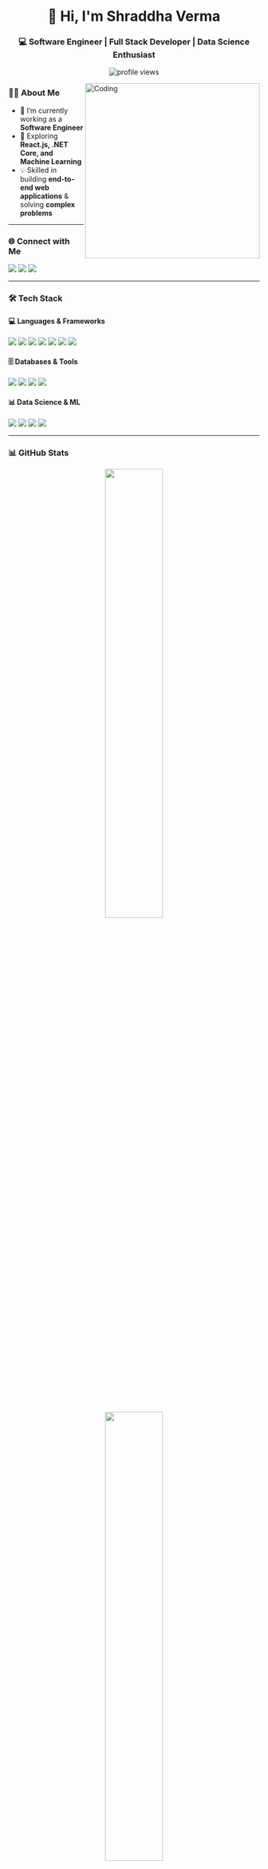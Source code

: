 <h1 align="center">👋 Hi, I'm Shraddha Verma</h1>
<h3 align="center">💻 Software Engineer | Full Stack Developer | Data Science Enthusiast</h3>

<p align="center">
  <img src="https://komarev.com/ghpvc/?username=ishraddhaverma&label=Profile%20views&color=blueviolet&style=for-the-badge" alt="profile views" />
</p>

<img align="right" alt="Coding" width="350" src="https://cdn.dribbble.com/users/2646423/screenshots/5507196/computer.gif">

### 👩‍💻 About Me  
- 🔭 I’m currently working as a **Software Engineer**  
- 🌱 Exploring **React.js, .NET Core, and Machine Learning**  
- 💡 Skilled in building **end-to-end web applications** & solving **complex problems**  

---

### 🌐 Connect with Me  
<p align="left">
<a href="https://linkedin.com/in/ishraddhaverma" target="_blank"><img src="https://img.shields.io/badge/LinkedIn-0077B5?style=for-the-badge&logo=linkedin&logoColor=white"/></a>
<a href="https://instagram.com/" target="_blank"><img src="https://img.shields.io/badge/Instagram-E4405F?style=for-the-badge&logo=instagram&logoColor=white"/></a>
<a href="https://www.hackerrank.com/ishraddhaverma" target="_blank"><img src="https://img.shields.io/badge/HackerRank-2EC866?style=for-the-badge&logo=hackerrank&logoColor=white"/></a>

</p>

---

### 🛠 Tech Stack  

#### 💻 Languages & Frameworks  
<p>
<img src="https://img.shields.io/badge/C%23-239120?style=for-the-badge&logo=c-sharp&logoColor=white" />
<img src="https://img.shields.io/badge/.NET-512BD4?style=for-the-badge&logo=dotnet&logoColor=white" />
<img src="https://img.shields.io/badge/JavaScript-F7DF1E?style=for-the-badge&logo=javascript&logoColor=black" />
<img src="https://img.shields.io/badge/React-20232A?style=for-the-badge&logo=react&logoColor=61DAFB" />
<img src="https://img.shields.io/badge/jQuery-0769AD?style=for-the-badge&logo=jquery&logoColor=white" />
<img src="https://img.shields.io/badge/HTML5-E34F26?style=for-the-badge&logo=html5&logoColor=white" />
<img src="https://img.shields.io/badge/CSS3-1572B6?style=for-the-badge&logo=css3&logoColor=white" />
</p>

#### 🗄️ Databases & Tools  
<p>
<img src="https://img.shields.io/badge/SQL-025E8C?style=for-the-badge&logo=sqlite&logoColor=white" />
<img src="https://img.shields.io/badge/LINQ-512BD4?style=for-the-badge&logo=dotnet&logoColor=white" />
<img src="https://img.shields.io/badge/Git-F05032?style=for-the-badge&logo=git&logoColor=white" />
<img src="https://img.shields.io/badge/GitHub-181717?style=for-the-badge&logo=github&logoColor=white" />
</p>

#### 📊 Data Science & ML  
<p>
<img src="https://img.shields.io/badge/Python-3776AB?style=for-the-badge&logo=python&logoColor=white" />
<img src="https://img.shields.io/badge/Scikit--Learn-F7931E?style=for-the-badge&logo=scikitlearn&logoColor=white" />
<img src="https://img.shields.io/badge/NumPy-013243?style=for-the-badge&logo=numpy&logoColor=white" />
<img src="https://img.shields.io/badge/Pandas-150458?style=for-the-badge&logo=pandas&logoColor=white" />
</p>

---

### 📊 GitHub Stats  
<p align="center">
  <img width="48%" src="https://github-readme-streak-stats.herokuapp.com/?user=ishraddhaverma&theme=tokyonight" />
</p>

<p align="center">
  <img width="48%" src="https://github-readme-stats.vercel.app/api/top-langs/?username=ishraddhaverma&layout=compact&theme=tokyonight" />
</p>

---

### 📈 Contribution Graph  
<p align="center">
  <img src="https://github-readme-activity-graph.vercel.app/graph?username=ishraddhaverma&theme=react-dark&hide_border=true" />
</p>

---
### 🏆 GitHub Achievements  
<p align="center">
  <img src="https://github-profile-trophy.vercel.app/?username=ishraddhaverma&theme=dracula&row=1&column=6" />
</p>

---

